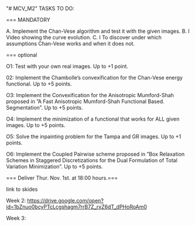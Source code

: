 "# MCV_M2" 
TASKS TO DO:


=== MANDATORY

A. Implement the Chan-Vese algorithm and test it with the given
images.
B. I Video showing the curve evolution.
C. I To discover under which assumptions Chan-Vese works and
when it does not.


=== optional

O1: Test with your own real images. Up to +1 point.

02: Implement the Chambolle’s convexification for the Chan-Vese
energy functional. Up to +5 points.

O3: Implement the Convexification for the Anisotropic
Mumford-Shah proposed in ”A Fast Anisotropic Mumford-Shah
Functional Based. Segmentation”. Up to +5 points.

O4: Implement the minimization of a functional that works for ALL
given images. Up to +5 points.

O5: Solve the inpainting problem for the Tampa and GR images.
Up to +1 points.

O6: Implement the Coupled Pairwise scheme proposed in ”Box
Relaxation Schemes in Staggered Discretizations for the Dual
Formulation of Total Variation Minimization”. Up to +5 points.


=== Deliver Thur. Nov. 1st. at 18:00 hours.===


link to skides

Week 2: https://drive.google.com/open?id=1bZnuo0bcyPTcLcgshagm7rrB7Z_rxZ6dT_dPHoRoAm0

Week 3:
